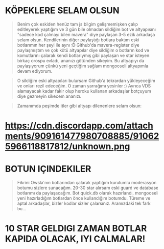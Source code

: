 # KÖPEKLERE SELAM OLSUN
> Benim çok eskiden henüz tam js bilgim gelişmemişken çalıp editleyerek yaptığım ve 3 gün bile olmadan sildiğim bot ve altyapısını "sadece kod çalmayı bilen mavera" diye paylaşan 3-5 ezik arkadaşa selam olsun. Kendilerinin diğer paylaştığı botlara baktım eski botlarımın her şeyi ile aynı :D Github'da mavera-register diye paylaşmıştım ve çok kötü altyapılar diye sildiğim o botların kod ve komutlarını çalarak kendi botlarıymış gibi paylaşan ve star isteyen birkaç orospu evladı, ananızı götünden sikeyim. Bu altyapıyı da paylaşıyorum çünkü yeni geçtiğim sağlam mongooseli altyapımla devam ediyorum.

> O sildiğim eski altyapıları bulursam Github'a tekrardan yükleyeceğim ve onları rezil edeceğim. O zaman yarrağımı yesinler :)
> Ayrıca VDS alamayacak kadar fakir olup heroku kullanan arkadaşlar botçuyum diye gezmeyin sikecem ananızı.

> Zamanımda peşimde itler gibi altyapı dilenenlere selam olsun: 
# https://cdn.discordapp.com/attachments/909161477980708885/910625966118817812/unknown.png

# BOTUN IÇINDEKILER
> Fikrini Owsla'nın botlarından çalarak yaptığım kurulumlu moderasyon botumu sizlere sunacağım. 20-30 star alırsam eski guard ve database botlarımı da paylaşacağım.
> Bot quick.db olarak hazırlandı, mongooseli yeni hazırladığım botlardan önce kullandığım botumdu.
> Türeme ve aptal arkadaşlar, bizler kodlar sizler çalarsınız. Aramızdaki tek fark bu...

# 10 STAR GELDIGI ZAMAN BOTLAR KAPIDA OLACAK, IYI CALMALAR!
